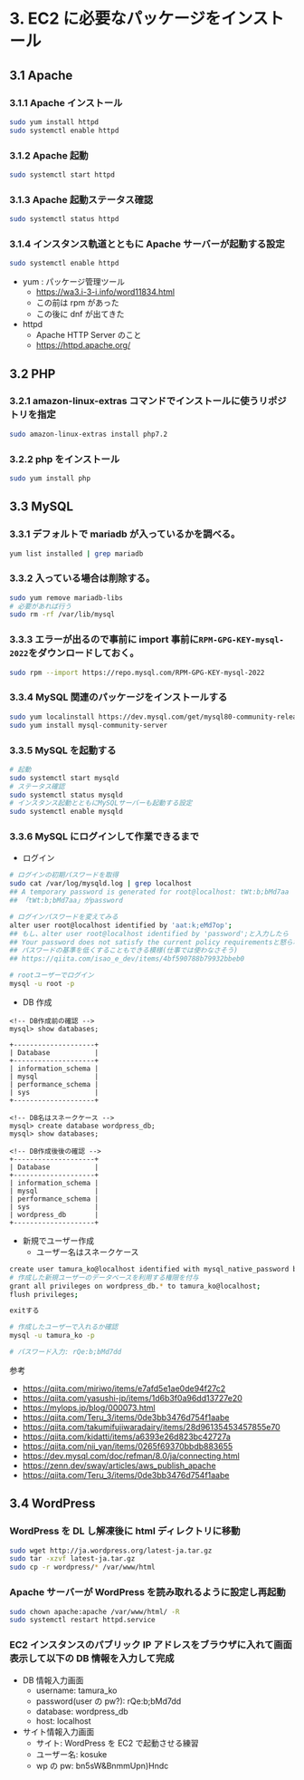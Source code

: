 # 3. EC2 に必要なパッケージをインストール

## 3.1 Apache

### 3.1.1 Apache インストール

```bash
sudo yum install httpd
sudo systemctl enable httpd
```

### 3.1.2 Apache 起動

```bash
sudo systemctl start httpd
```

### 3.1.3 Apache 起動ステータス確認

```bash
sudo systemctl status httpd
```

### 3.1.4 インスタンス軌道とともに Apache サーバーが起動する設定

```bash
sudo systemctl enable httpd
```

- yum : パッケージ管理ツール
  - https://wa3.i-3-i.info/word11834.html
  - この前は rpm があった
  - この後に dnf が出てきた
- httpd
  - Apache HTTP Server のこと
  - https://httpd.apache.org/

## 3.2 PHP

### 3.2.1 amazon-linux-extras コマンドでインストールに使うリポジトリを指定

```bash
sudo amazon-linux-extras install php7.2
```

### 3.2.2 php をインストール

```bash
sudo yum install php
```

## 3.3 MySQL

### 3.3.1 デフォルトで mariadb が入っているかを調べる。

```bash
yum list installed | grep mariadb
```

### 3.3.2 入っている場合は削除する。

```bash
sudo yum remove mariadb-libs
# 必要があれば行う
sudo rm -rf /var/lib/mysql
```

### 3.3.3 エラーが出るので事前に import 事前に`RPM-GPG-KEY-mysql-2022`をダウンロードしておく。

```bash
sudo rpm --import https://repo.mysql.com/RPM-GPG-KEY-mysql-2022
```

### 3.3.4 MySQL 関連のパッケージをインストールする

```bash
sudo yum localinstall https://dev.mysql.com/get/mysql80-community-release-el7-5.noarch.rpm
sudo yum install mysql-community-server
```

### 3.3.5 MySQL を起動する

```bash
# 起動
sudo systemctl start mysqld
# ステータス確認
sudo systemctl status mysqld
# インスタンス起動とともにMySQLサーバーも起動する設定
sudo systemctl enable mysqld
```

### 3.3.6 MySQL にログインして作業できるまで

- ログイン

```bash
# ログインの初期パスワードを取得
sudo cat /var/log/mysqld.log | grep localhost
## A temporary password is generated for root@localhost: tWt:b;bMd7aa
## 「tWt:b;bMd7aa」がpassword

# ログインパスワードを変えてみる
alter user root@localhost identified by 'aat:k;eMd7op';
## もし、alter user root@localhost identified by 'password';と入力したら
## Your password does not satisfy the current policy requirementsと怒られる
## パスワードの基準を低くすることもできる模様(仕事では使わなさそう)
## https://qiita.com/isao_e_dev/items/4bf590788b79932bbeb0

# rootユーザーでログイン
mysql -u root -p
```

- DB 作成

```
<!-- DB作成前の確認 -->
mysql> show databases;

+--------------------+
| Database           |
+--------------------+
| information_schema |
| mysql              |
| performance_schema |
| sys                |
+--------------------+

<!-- DB名はスネークケース -->
mysql> create database wordpress_db;
mysql> show databases;

<!-- DB作成後後の確認 -->
+--------------------+
| Database           |
+--------------------+
| information_schema |
| mysql              |
| performance_schema |
| sys                |
| wordpress_db       |
+--------------------+
```

- 新規でユーザー作成
  - ユーザー名はスネークケース

```bash
create user tamura_ko@localhost identified with mysql_native_password by 'rQe:b;bMd7dd';
# 作成した新規ユーザーのデータベースを利用する権限を付与
grant all privileges on wordpress_db.* to tamura_ko@localhost;
flush privileges;

exitする

# 作成したユーザーで入れるか確認
mysql -u tamura_ko -p

# パスワード入力: rQe:b;bMd7dd
```

参考

- https://qiita.com/miriwo/items/e7afd5e1ae0de94f27c2
- https://qiita.com/yasushi-jp/items/1d6b3f0a96dd13727e20
- https://mylops.jp/blog/000073.html
- https://qiita.com/Teru_3/items/0de3bb3476d754f1aabe
- https://qiita.com/takumifujiwaradairy/items/28d96135453457855e70
- https://qiita.com/kidatti/items/a6393e26d823bc42727a
- https://qiita.com/nii_yan/items/0265f69370bbdb883655
- https://dev.mysql.com/doc/refman/8.0/ja/connecting.html
- https://zenn.dev/sway/articles/aws_publish_apache
- https://qiita.com/Teru_3/items/0de3bb3476d754f1aabe

## 3.4 WordPress

### WordPress を DL し解凍後に html ディレクトリに移動

```bash
sudo wget http://ja.wordpress.org/latest-ja.tar.gz
sudo tar -xzvf latest-ja.tar.gz
sudo cp -r wordpress/* /var/www/html
```

### Apache サーバーが WordPress を読み取れるように設定し再起動

```bash
sudo chown apache:apache /var/www/html/ -R
sudo systemctl restart httpd.service
```

### EC2 インスタンスのパブリック IP アドレスをブラウザに入れて画面表示して以下の DB 情報を入力して完成

- DB 情報入力画面
  - username: tamura_ko
  - password(user の pw?): rQe:b;bMd7dd
  - database: wordpress_db
  - host: localhost
- サイト情報入力画面
  - サイト: WordPress を EC2 で起動させる練習
  - ユーザー名: kosuke
  - wp の pw: bn5sW&BnmmUpn)Hndc
